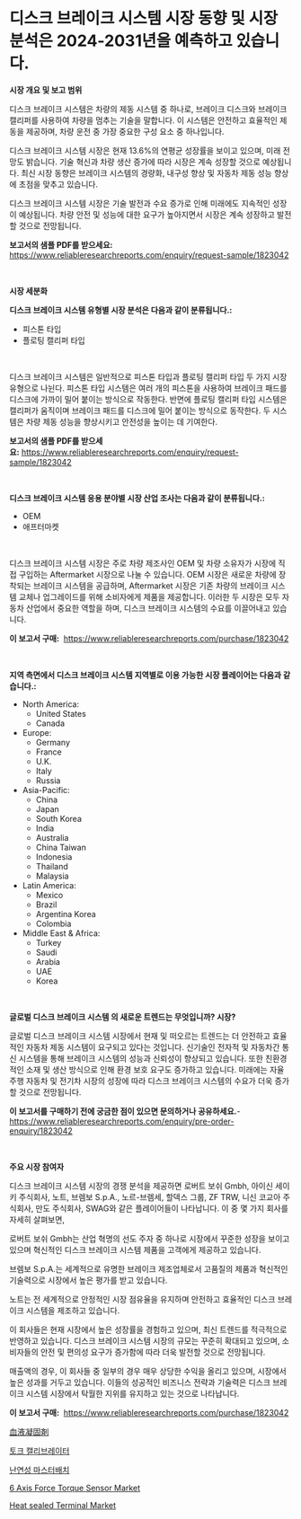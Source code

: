 <p><h1>디스크 브레이크 시스템 시장 동향 및 시장 분석은 2024-2031년을 예측하고 있습니다.</h1></p><p><strong>시장 개요 및 보고 범위</strong></p>
<p><p>디스크 브레이크 시스템은 차량의 제동 시스템 중 하나로, 브레이크 디스크와 브레이크 캘리퍼를 사용하여 차량을 멈추는 기술을 말합니다. 이 시스템은 안전하고 효율적인 제동을 제공하며, 차량 운전 중 가장 중요한 구성 요소 중 하나입니다.</p><p>디스크 브레이크 시스템 시장은 현재 13.6%의 연평균 성장률을 보이고 있으며, 미래 전망도 밝습니다. 기술 혁신과 차량 생산 증가에 따라 시장은 계속 성장할 것으로 예상됩니다. 최신 시장 동향은 브레이크 시스템의 경량화, 내구성 향상 및 자동차 제동 성능 향상에 초점을 맞추고 있습니다.</p><p>디스크 브레이크 시스템 시장은 기술 발전과 수요 증가로 인해 미래에도 지속적인 성장이 예상됩니다. 차량 안전 및 성능에 대한 요구가 높아지면서 시장은 계속 성장하고 발전할 것으로 전망됩니다.</p></p>
<p><strong>보고서의 샘플 PDF를 받으세요:</strong> <a href="https://www.reliableresearchreports.com/enquiry/request-sample/1823042">https://www.reliableresearchreports.com/enquiry/request-sample/1823042</a></p>
<p>&nbsp;</p>
<p><strong>시장 세분화</strong></p>
<p><strong>디스크 브레이크 시스템 유형별 시장 분석은 다음과 같이 분류됩니다.:</strong></p>
<p><ul><li>피스톤 타입</li><li>플로팅 캘리퍼 타입</li></ul></p>
<p>&nbsp;</p>
<p><p>디스크 브레이크 시스템은 일반적으로 피스톤 타입과 플로팅 캘리퍼 타입 두 가지 시장 유형으로 나뉜다. 피스톤 타입 시스템은 여러 개의 피스톤을 사용하여 브레이크 패드를 디스크에 가까이 밀어 붙이는 방식으로 작동한다. 반면에 플로팅 캘리퍼 타입 시스템은 캘리퍼가 움직이며 브레이크 패드를 디스크에 밀어 붙이는 방식으로 동작한다. 두 시스템은 차량 제동 성능을 향상시키고 안전성을 높이는 데 기여한다.</p></p>
<p><strong>보고서의 샘플 PDF를 받으세요:</strong>&nbsp;<a href="https://www.reliableresearchreports.com/enquiry/request-sample/1823042">https://www.reliableresearchreports.com/enquiry/request-sample/1823042</a></p>
<p>&nbsp;</p>
<p><strong> 디스크 브레이크 시스템 응용 분야별 시장 산업 조사는 다음과 같이 분류됩니다.:</strong></p>
<p><ul><li>OEM</li><li>애프터마켓</li></ul></p>
<p>&nbsp;</p>
<p><p>디스크 브레이크 시스템 시장은 주로 차량 제조사인 OEM 및 차량 소유자가 시장에 직접 구입하는 Aftermarket 시장으로 나눌 수 있습니다. OEM 시장은 새로운 차량에 장착되는 브레이크 시스템을 공급하며, Aftermarket 시장은 기존 차량의 브레이크 시스템 교체나 업그레이드를 위해 소비자에게 제품을 제공합니다. 이러한 두 시장은 모두 자동차 산업에서 중요한 역할을 하며, 디스크 브레이크 시스템의 수요를 이끌어내고 있습니다. </p></p>
<p><strong>이 보고서 구매:</strong>&nbsp; <a href="https://www.reliableresearchreports.com/purchase/1823042">https://www.reliableresearchreports.com/purchase/1823042</a></p>
<p>&nbsp;</p>
<p><strong>지역 측면에서 디스크 브레이크 시스템 지역별로 이용 가능한 시장 플레이어는 다음과 같습니다.:</strong></p>
<p><ul>
    <li>
        North America:
        <ul>
            <li>United States</li>
            <li>Canada</li>
        </ul>
    </li>
    <li>
        Europe:
        <ul>
            <li>Germany</li>
            <li>France</li>
            <li>U.K.</li>
            <li>Italy</li>
            <li>Russia</li>
        </ul>
    </li>
    <li>
        Asia-Pacific:
        <ul>
            <li>China</li>
            <li>Japan</li>
            <li>South Korea</li>
            <li>India</li>
            <li>Australia</li>
            <li>China Taiwan</li>
            <li>Indonesia</li>
            <li>Thailand</li>
            <li>Malaysia</li>
        </ul>
    </li>
    <li>
        Latin America:
        <ul>
            <li>Mexico</li>
            <li>Brazil</li>
            <li>Argentina Korea</li>
            <li>Colombia</li>
        </ul>
    </li>
    <li>
        Middle East & Africa:
        <ul>
            <li>Turkey</li>
            <li>Saudi</li>
            <li>Arabia</li>
            <li>UAE</li>
            <li>Korea</li>
        </ul>
    </li>
    </ul></p>
<p>&nbsp;</p>
<p><strong>글로벌 디스크 브레이크 시스템 의 새로운 트렌드는 무엇입니까? 시장?</strong></p>
<p><p>글로벌 디스크 브레이크 시스템 시장에서 현재 및 떠오르는 트렌드는 더 안전하고 효율적인 자동차 제동 시스템이 요구되고 있다는 것입니다. 신기술인 전자적 및 자동차간 통신 시스템을 통해 브레이크 시스템의 성능과 신뢰성이 향상되고 있습니다. 또한 친환경적인 소재 및 생산 방식으로 인해 환경 보호 요구도 증가하고 있습니다. 미래에는 자율 주행 자동차 및 전기차 시장의 성장에 따라 디스크 브레이크 시스템의 수요가 더욱 증가할 것으로 전망됩니다.</p></p>
<p><strong>이 보고서를 구매하기 전에 궁금한 점이 있으면 문의하거나 공유하세요.</strong>- <a href="https://www.reliableresearchreports.com/enquiry/pre-order-enquiry/1823042">https://www.reliableresearchreports.com/enquiry/pre-order-enquiry/1823042</a></p>
<p>&nbsp;</p>
<p><strong>주요 시장 참여자</strong></p>
<p><p>디스크 브레이크 시스템 시장의 경쟁 분석을 제공하면 로버트 보쉬 Gmbh, 아이신 세이키 주식회사, 노트, 브렘보 S.p.A., 노르-브렘세, 할덱스 그룹, ZF TRW, 니신 코교아 주식회사, 만도 주식회사, SWAG와 같은 플레이어들이 나타납니다. 이 중 몇 가지 회사를 자세히 살펴보면, </p><p>로버트 보쉬 Gmbh는 산업 혁명의 선도 주자 중 하나로 시장에서 꾸준한 성장을 보이고 있으며 혁신적인 디스크 브레이크 시스템 제품을 고객에게 제공하고 있습니다. </p><p>브렘보 S.p.A.는 세계적으로 유명한 브레이크 제조업체로서 고품질의 제품과 혁신적인 기술력으로 시장에서 높은 평가를 받고 있습니다. </p><p>노트는 전 세계적으로 안정적인 시장 점유율을 유지하며 안전하고 효율적인 디스크 브레이크 시스템을 제조하고 있습니다.</p><p>이 회사들은 현재 시장에서 높은 성장률을 경험하고 있으며, 최신 트렌드를 적극적으로 반영하고 있습니다. 디스크 브레이크 시스템 시장의 규모는 꾸준히 확대되고 있으며, 소비자들의 안전 및 편의성 요구가 증가함에 따라 더욱 발전할 것으로 전망됩니다.</p><p>매출액의 경우, 이 회사들 중 일부의 경우 매우 상당한 수익을 올리고 있으며, 시장에서 높은 성과를 거두고 있습니다. 이들의 성공적인 비즈니스 전략과 기술력은 디스크 브레이크 시스템 시장에서 탁월한 지위를 유지하고 있는 것으로 나타납니다.</p></p>
<p><strong>이 보고서 구매:</strong>&nbsp;&nbsp;<a href="https://www.reliableresearchreports.com/purchase/1823042">https://www.reliableresearchreports.com/purchase/1823042</a></p>
<p><p><a href="https://medium.com/@royfoote921/%E8%A1%80%E6%B6%B2%E5%87%9D%E5%9B%BA%E5%89%A4%E3%81%AE%E5%B8%82%E5%A0%B4%E5%8B%95%E5%90%91%E3%81%A8%E5%B8%82%E5%A0%B4%E5%88%86%E6%9E%90%E3%81%AF-2024%E5%B9%B4%E3%81%8B%E3%82%892031%E5%B9%B4%E3%81%BE%E3%81%A7%E3%81%AE%E6%9C%9F%E9%96%93%E3%81%AB%E4%BA%88%E6%B8%AC%E3%81%95%E3%82%8C%E3%81%A6%E3%81%84%E3%81%BE%E3%81%99-c028364b3af6">血液凝固剤</a></p><p><a href="https://medium.com/@kelvinfeenrey98677/%ED%86%A0%ED%81%AC-%EC%B8%A1%EC%A0%95%EA%B8%B0-%EC%8B%9C%EC%9E%A5-%EC%A1%B0%EC%82%AC-%EB%B3%B4%EA%B3%A0%EC%84%9C-%EA%B7%B8-%EC%97%AD%EC%82%AC%EC%99%80-2031%EB%85%84%EA%B9%8C%EC%A7%80%EC%9D%98-%EC%98%88%EC%B8%A1-dd7643533720">토크 캘리브레이터</a></p><p><a href="https://github.com/vs019sa3m8x/Market-Research-Report-List-1/blob/main/53421414474.md">난연성 마스터배치</a></p><p><a href="https://issuu.com/reportprime-2/docs/6-axis-force-torque-sensor-market-size-2030.pptx">6 Axis Force Torque Sensor Market</a></p><p><a href="https://issuu.com/reportprime-2/docs/heat-sealed-terminal-market-size-20_a4e2cb285dd420">Heat sealed Terminal Market</a></p></p>
